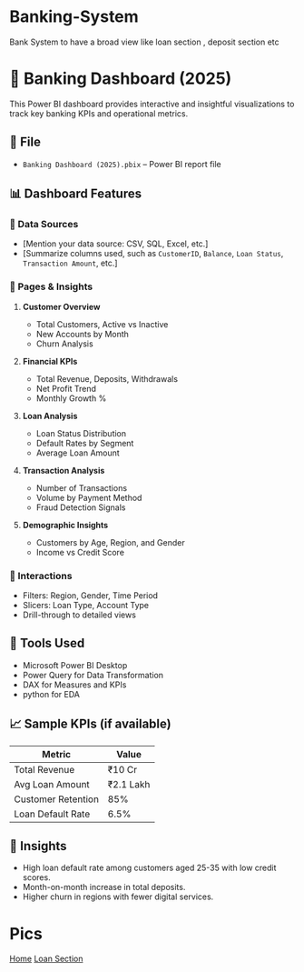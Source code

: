# Banking-System
Bank System to have a broad view  like loan section , deposit section etc

# 🏦 Banking Dashboard (2025)

This Power BI dashboard provides interactive and insightful visualizations to track key banking KPIs and operational metrics.

## 📁 File
- `Banking Dashboard (2025).pbix` – Power BI report file

## 📊 Dashboard Features

### 🔹 Data Sources
- [Mention your data source: CSV, SQL, Excel, etc.]
- [Summarize columns used, such as `CustomerID`, `Balance`, `Loan Status`, `Transaction Amount`, etc.]

### 🔹 Pages & Insights
1. **Customer Overview**
   - Total Customers, Active vs Inactive
   - New Accounts by Month
   - Churn Analysis

2. **Financial KPIs**
   - Total Revenue, Deposits, Withdrawals
   - Net Profit Trend
   - Monthly Growth %

3. **Loan Analysis**
   - Loan Status Distribution
   - Default Rates by Segment
   - Average Loan Amount

4. **Transaction Analysis**
   - Number of Transactions
   - Volume by Payment Method
   - Fraud Detection Signals

5. **Demographic Insights**
   - Customers by Age, Region, and Gender
   - Income vs Credit Score

### 🔹 Interactions
- Filters: Region, Gender, Time Period
- Slicers: Loan Type, Account Type
- Drill-through to detailed views

## 📌 Tools Used
- Microsoft Power BI Desktop
- Power Query for Data Transformation
- DAX for Measures and KPIs
- python for EDA

## 📈 Sample KPIs (if available)
| Metric             | Value      |
|--------------------|------------|
| Total Revenue      | ₹10 Cr     |
| Avg Loan Amount    | ₹2.1 Lakh  |
| Customer Retention | 85%        |
| Loan Default Rate  | 6.5%       |

## 🧠 Insights
- High loan default rate among customers aged 25-35 with low credit scores.
- Month-on-month increase in total deposits.
- Higher churn in regions with fewer digital services.

# Pics
<a href="https://github.com/07atozknowledge/Banking-System/blob/main/Home.jpg">Home</a>
<a href="https://github.com/07atozknowledge/Banking-System/blob/main/Loan.jpg">Loan Section</a>

